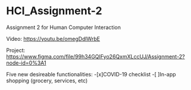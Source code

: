 # HCI_Assignment-2
Assignment 2 for Human Computer Interaction

Video: https://youtu.be/omegDdlWrbE

Project: https://www.figma.com/file/99h34GQIFyo26QxmXLccUJ/Assignment-2?node-id=0%3A1


Five new desireable functionalities:
-[x]COVID-19 checklist
-[ ]In-app shopping (grocery, services, etc)
